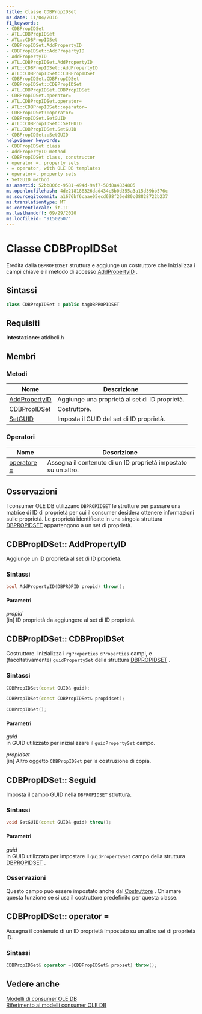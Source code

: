 ```yaml
---
title: Classe CDBPropIDSet
ms.date: 11/04/2016
f1_keywords:
- CDBPropIDSet
- ATL.CDBPropIDSet
- ATL::CDBPropIDSet
- CDBPropIDSet.AddPropertyID
- CDBPropIDSet::AddPropertyID
- AddPropertyID
- ATL.CDBPropIDSet.AddPropertyID
- ATL::CDBPropIDSet::AddPropertyID
- ATL::CDBPropIDSet::CDBPropIDSet
- CDBPropIDSet.CDBPropIDSet
- CDBPropIDSet::CDBPropIDSet
- ATL.CDBPropIDSet.CDBPropIDSet
- CDBPropIDSet.operator=
- ATL.CDBPropIDSet.operator=
- ATL::CDBPropIDSet::operator=
- CDBPropIDSet::operator=
- CDBPropIDSet.SetGUID
- ATL::CDBPropIDSet::SetGUID
- ATL.CDBPropIDSet.SetGUID
- CDBPropIDSet::SetGUID
helpviewer_keywords:
- CDBPropIDSet class
- AddPropertyID method
- CDBPropIDSet class, constructor
- operator =, property sets
- = operator, with OLE DB templates
- operator=, property sets
- SetGUID method
ms.assetid: 52bb806c-9581-494d-9af7-50d8a4834805
ms.openlocfilehash: 4de218188326dad434c5b0d355a3a15d39bb576c
ms.sourcegitcommit: a1676bf6caae05ecd698f26ed80c08828722b237
ms.translationtype: MT
ms.contentlocale: it-IT
ms.lasthandoff: 09/29/2020
ms.locfileid: "91502507"
---
```

# <a name="cdbpropidset-class"></a>Classe CDBPropIDSet

Eredita dalla `DBPROPIDSET` struttura e aggiunge un costruttore che Inizializza i campi chiave e il metodo di accesso [AddPropertyID](#addpropertyid) .

## <a name="syntax"></a>Sintassi

```cpp
class CDBPropIDSet : public tagDBPROPIDSET
```

## <a name="requirements"></a>Requisiti

**Intestazione:** atldbcli.h

## <a name="members"></a>Membri

### <a name="methods"></a>Metodi

| Nome | Descrizione |
|-|-|
|[AddPropertyID](#addpropertyid)|Aggiunge una proprietà al set di ID proprietà.|
|[CDBPropIDSet](#cdbpropidset)|Costruttore.|
|[SetGUID](#setguid)|Imposta il GUID del set di ID proprietà.|

### <a name="operators"></a>Operatori

| Nome | Descrizione |
|-|-|
|[operatore =](#op_equal)|Assegna il contenuto di un ID proprietà impostato su un altro.|

## <a name="remarks"></a>Osservazioni

I consumer OLE DB utilizzano `DBPROPIDSET` le strutture per passare una matrice di ID di proprietà per cui il consumer desidera ottenere informazioni sulle proprietà. Le proprietà identificate in una singola struttura [DBPROPIDSET](/previous-versions/windows/desktop/ms717981(v=vs.85)) appartengono a un set di proprietà.

## <a name="cdbpropidsetaddpropertyid"></a><a name="addpropertyid"></a> CDBPropIDSet:: AddPropertyID

Aggiunge un ID proprietà al set di ID proprietà.

### <a name="syntax"></a>Sintassi

```cpp
bool AddPropertyID(DBPROPID propid) throw();
```

#### <a name="parameters"></a>Parametri

*propid*<br/>
[in] ID proprietà da aggiungere al set di ID proprietà.

## <a name="cdbpropidsetcdbpropidset"></a><a name="cdbpropidset"></a> CDBPropIDSet:: CDBPropIDSet

Costruttore. Inizializza i `rgProperties` `cProperties` campi, e (facoltativamente) `guidPropertySet` della struttura [DBPROPIDSET](/previous-versions/windows/desktop/ms717981(v=vs.85)) .

### <a name="syntax"></a>Sintassi

```cpp
CDBPropIDSet(const GUID& guid);

CDBPropIDSet(const CDBPropIDSet& propidset);

CDBPropIDSet();
```

#### <a name="parameters"></a>Parametri

*guid*<br/>
in GUID utilizzato per inizializzare il `guidPropertySet` campo.

*propidset*<br/>
[in] Altro oggetto `CDBPropIDSet` per la costruzione di copia.

## <a name="cdbpropidsetsetguid"></a><a name="setguid"></a> CDBPropIDSet:: Seguid

Imposta il campo GUID nella `DBPROPIDSET` struttura.

### <a name="syntax"></a>Sintassi

```cpp
void SetGUID(const GUID& guid) throw();
```

#### <a name="parameters"></a>Parametri

*guid*<br/>
in GUID utilizzato per impostare il `guidPropertySet` campo della struttura [DBPROPIDSET](/previous-versions/windows/desktop/ms717981(v=vs.85)) .

### <a name="remarks"></a>Osservazioni

Questo campo può essere impostato anche dal [Costruttore](#cdbpropidset) . Chiamare questa funzione se si usa il costruttore predefinito per questa classe.

## <a name="cdbpropidsetoperator-"></a><a name="op_equal"></a> CDBPropIDSet:: operator =

Assegna il contenuto di un ID proprietà impostato su un altro set di proprietà ID.

### <a name="syntax"></a>Sintassi

```cpp
CDBPropIDSet& operator =(CDBPropIDSet& propset) throw();
```

## <a name="see-also"></a>Vedere anche

[Modelli di consumer OLE DB](../../data/oledb/ole-db-consumer-templates-cpp.md)<br/>
[Riferimento ai modelli consumer OLE DB](../../data/oledb/ole-db-consumer-templates-reference.md)

